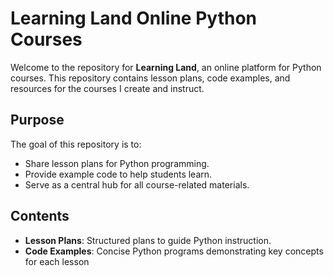 # Learning Land Online Python Courses

Welcome to the repository for **Learning Land**, an online platform for Python courses. This repository contains lesson plans, code examples, and resources for the courses I create and instruct.

## Purpose
The goal of this repository is to:
- Share lesson plans for Python programming.
- Provide example code to help students learn.
- Serve as a central hub for all course-related materials.

## Contents
- **Lesson Plans**: Structured plans to guide Python instruction.
- **Code Examples**: Concise Python programs demonstrating key concepts for each lesson
